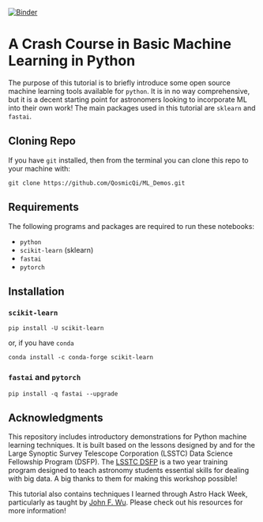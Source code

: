 [![Binder](https://mybinder.org/badge_logo.svg)](https://mybinder.org/v2/gh/QosmicQi/ML_Demos.git/HEAD?urlpath=%2Fdoc%2Ftree%2FMLBasics.ipynb)

# A Crash Course in Basic Machine Learning in Python
The purpose of this tutorial is to briefly introduce some open source machine learning tools available for `python`. It is in no way comprehensive, but it is a decent starting point for astronomers looking to incorporate ML into their own work! The main packages used in this tutorial are `sklearn` and `fastai`. 

## Cloning Repo

If you have `git` installed, then from the terminal you can clone this repo to your machine with:
```
git clone https://github.com/QosmicQi/ML_Demos.git
```

## Requirements
The following programs and packages are required to run these notebooks: 
- `python`
- `scikit-learn` (sklearn)
- `fastai`
- `pytorch`

## Installation

### `scikit-learn`
```
pip install -U scikit-learn
```
or, if you have `conda`
```
conda install -c conda-forge scikit-learn
```
### `fastai` and `pytorch`
```
pip install -q fastai --upgrade
```

## Acknowledgments
This repository includes introductory demonstrations for Python machine learning techniques. It is built based on the lessons designed by and for the Large Synoptic Survey Telescope Corporation (LSSTC) Data Science Fellowship Program (DSFP). The [LSSTC DSFP](http://ciera.northwestern.edu/Education/LSSTC_DSFPOverview.php) is a two year training program designed to teach astronomy students essential skills for dealing with big data. A big thanks to them for making this workshop possible! 

This tutorial also contains techniques I learned through Astro Hack Week, particularly as taught by [John F. Wu](https://jwuphysics.github.io/resources/). Please check out his resources for more information!
